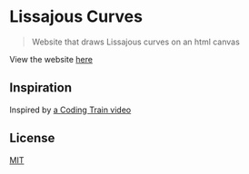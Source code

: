 # Lissajous Curves

> Website that draws Lissajous curves on an html canvas

View the website [here](https://lissajous-curves.netlify.com/)

## Inspiration

Inspired by [a Coding Train video](https://youtu.be/--6eyLO78CY)

## License

[MIT](LICENSE)

